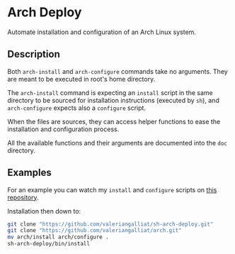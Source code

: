 Arch Deploy
===========

Automate installation and configuration of an Arch Linux system.

Description
-----------

Both `arch-install` and `arch-configure` commands take no arguments. They
are meant to be executed in root's home directory.

The `arch-install` command is expecting an `install` script in the same
directory to be sourced for installation instructions (executed by `sh`),
and `arch-configure` expects also a `configure` script.

When the files are sources, they can access helper functions to ease the
installation and configuration process.

All the available functions and their arguments are documented into the `doc`
directory.

Examples
--------

For an example you can watch my `install` and `configure` scripts
on [this repository](https://github.com/valeriangalliat/arch).

Installation then down to:

```sh
git clone "https://github.com/valeriangalliat/sh-arch-deploy.git"
git clone "https://github.com/valeriangalliat/arch.git"
mv arch/install arch/configure .
sh-arch-deploy/bin/install
```
